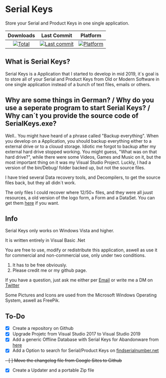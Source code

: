 # Serial Keys
Store your Serial and Product Keys in one single application.

| Downloads | Last Commit | Platform
| :----------------: | :----------------: | :-------:
| [![Total](https://img.shields.io/github/downloads/PeterStrick/Serial-Keys/total)](https://github.com/PeterStrick/Serial-Keys/releases/latest) | [![Last commit](https://img.shields.io/github/last-commit/PeterStrick/Serial-Keys)](https://github.com/PeterStrick/Serial-Keys) | [![Platform](https://img.shields.io/badge/platform-Windows%20x64-orange)](https://github.com/PeterStrick/Serial-Keys)

## What is Serial Keys?
Serial Keys is a Application that I started to develop in mid 2019, it´s goal is to store all of your Serial and Product Keys from Old or Modern Software in one single application instead of a bunch of text files, emails or others.

## Why are some things in German? / Why do you use a seperate program to start Serial Keys? / Why can´t you provide the source code of SerialKeys.exe?
Well.. You might have heard of a phrase called "Backup everything". When you develop on a Application, you should backup everything either to a external drive or to a clouud storage. Idiotic me forgot to backup after my external hard drive stopped working. You might guess, "What was on that hard drive?", while there were some Videos, Games and Music on it, but the most important thing on it was my Visual Studio Project. Luckly, I had a version of the bin/Debug/ folder backed up, but not the source files.

I have tried several Data recovery tools, and Decompilers, to get the source files back, but they all didn´t work.

The only files I could recover where 12/50+ files, and they were all juust resources, a old version of the logo form, a Form and a DataSet.
You can get them [here](/RecoveredFiles.zip) if you want.

## Info
Serial Keys only works on Windows Vista and higher.

It is written entirely in Visual Basic .Net

You are free to use, modify or redistribute this application, aswell as use it for commercial and non-commercial use, only under two conditions.
1. It has to be free obviously.
2. Please credit me or my github page.

If you have a question, just ask me either per [Email](mailto:anitastriclk@gmail.com) or write me a DM on [Twitter](https://twitter.com/peterstrick_acc)

Some Pictures and Icons are used from the Microsoft Windows Operating System, aswell as FreePik.

## To-Do
- [x] Create a repository on Github
- [x] Upgrade Projetc from Visual Studio 2017 to Visual Studio 2019
- [x] Add a generic Offline Database with Serial Keys for Abandonware from [here](http://adampurtimes2009.tripod.com/sitebuildercontent/sitebuilderfiles/omcomputerpoint.txt)
- [x] Add a Option to search for Serial/Product Keys on [findserialnumber.net](http://findserialnumber.net)

~~- [ ] Move the changelog file from Google Sites to Github~~

- [x] Create a Updater and a portable Zip file
